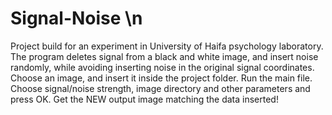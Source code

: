 # Signal-Noise \n
Project build for an experiment in University of Haifa psychology laboratory.
The program deletes signal from a black and white image, and insert noise randomly, while avoiding inserting noise in the original signal coordinates.
Choose an image, and insert it inside the project folder.
Run the main file.
Choose signal/noise strength, image directory and other parameters and press OK.
Get the NEW output image matching the data inserted!
